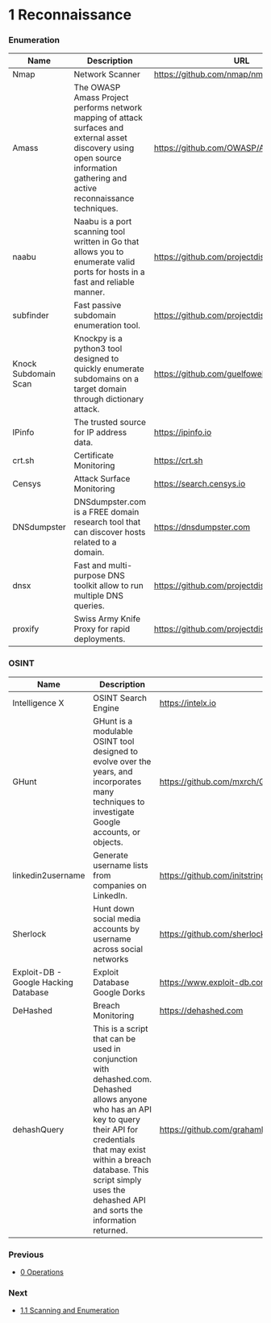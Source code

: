 # 1 Reconnaissance

### Enumeration

| Name | Description | URL |
| --- | --- | --- |
| Nmap | Network Scanner | https://github.com/nmap/nmap |
| Amass | The OWASP Amass Project performs network mapping of attack surfaces and external asset discovery using open source information gathering and active reconnaissance techniques. | https://github.com/OWASP/Amass |
| naabu | Naabu is a port scanning tool written in Go that allows you to enumerate valid ports for hosts in a fast and reliable manner. | https://github.com/projectdiscovery/naabu |
| subfinder | Fast passive subdomain enumeration tool. | https://github.com/projectdiscovery/subfinder |
| Knock Subdomain Scan | Knockpy is a python3 tool designed to quickly enumerate subdomains on a target domain through dictionary attack. | https://github.com/guelfoweb/knock |
| IPinfo | The trusted source for IP address data. | https://ipinfo.io |
| crt.sh | Certificate Monitoring | https://crt.sh |
| Censys | Attack Surface Monitoring | https://search.censys.io |
| DNSdumpster | DNSdumpster.com is a FREE domain research tool that can discover hosts related to a domain. | https://dnsdumpster.com |
| dnsx | Fast and multi-purpose DNS toolkit allow to run multiple DNS queries.  | https://github.com/projectdiscovery/dnsx |
| proxify | Swiss Army Knife Proxy for rapid deployments. | https://github.com/projectdiscovery/proxify |

### OSINT

| Name | Description | URL |
| --- | --- | --- |
| Intelligence X | OSINT Search Engine | https://intelx.io |
| GHunt |  GHunt is a modulable OSINT tool designed to evolve over the years, and incorporates many techniques to investigate Google accounts, or objects. | https://github.com/mxrch/GHunt |
| linkedin2username | Generate username lists from companies on LinkedIn. | https://github.com/initstring/linkedin2username |
| Sherlock | Hunt down social media accounts by username across social networks | https://github.com/sherlock-project/sherlock |
| Exploit-DB - Google Hacking Database | Exploit Database Google Dorks | https://www.exploit-db.com/google-hacking-database |
| DeHashed | Breach Monitoring  | https://dehashed.com |
| dehashQuery | This is a script that can be used in conjunction with dehashed.com. Dehashed allows anyone who has an API key to query their API for credentials that may exist within a breach database. This script simply uses the dehashed API and sorts the information returned. | https://github.com/grahamhelton/dehashQuery/blob/main/dehashQuery.sh |

### Previous

- [0 Operations](https://github.com/0xsyr0/Red-Team-Playbooks/blob/master/0-Operations/0-Operations.md)

### Next

- [1.1 Scanning and Enumeration](https://github.com/0xsyr0/Red-Team-Playbooks/blob/master/1-Reconnaissance/1.1-Scanning-and-Enumeration.md)
